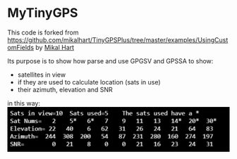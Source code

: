 # MyTinyGPS

This code is forked from https://github.com/mikalhart/TinyGPSPlus/tree/master/examples/UsingCustomFields by [Mikal Hart](https://github.com/mikalhart)

Its purpose is to show how parse and use GPGSV and GPSSA to show:
- satellites in view
- if they are used to calculate location (sats in use)
- their azimuth, elevation and SNR

in this way:
![alt text](images/MyTinyGps_screen.png)


